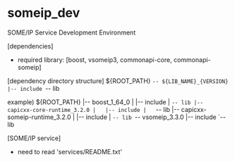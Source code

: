 # someip_dev
SOME/IP Service Development Environment

[dependencies]
- required library: [boost, vsomeip3, commonapi-core, commonapi-someip]

[dependency directory structure]
${ROOT_PATH}
`-- ${LIB_NAME}_{VERSION}
    |-- include
    `-- lib

example)
${ROOT_PATH}
|-- boost_1_64_0
|   |-- include
|   `-- lib
|-- capicxx-core-runtime_3.2.0
|   |-- include
|   `-- lib
|-- capicxx-someip-runtime_3.2.0
|   |-- include
|   `-- lib
`-- vsomeip_3.3.0
    |-- include
    `-- lib

[SOME/IP service]
- need to read 'services/README.txt'


